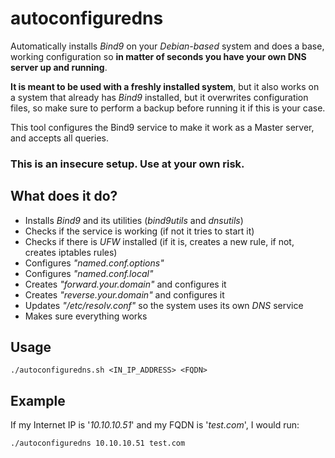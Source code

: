 # autoconfiguredns
Automatically installs *Bind9* on your *Debian-based* system and does a base, working configuration so **in matter of seconds you have your own DNS server up and running**.

**It is meant to be used with a freshly installed system**, but it also works on a system that already has *Bind9* installed, but it overwrites configuration files, so make sure to perform a backup before running it if this is your case.

This tool configures the Bind9 service to make it work as a Master server, and accepts all queries.

### **This is an insecure setup. Use at your own risk**.

## What does it do?
* Installs *Bind9* and its utilities (*bind9utils* and *dnsutils*)
* Checks if the service is working (if not it tries to start it)
* Checks if there is *UFW* installed (if it is, creates a new rule, if not, creates iptables rules)
* Configures *"named.conf.options"*
* Configures *"named.conf.local"*
* Creates *"forward.your.domain"* and configures it
* Creates *"reverse.your.domain"* and configures it
* Updates *"/etc/resolv.conf"* so the system uses its own *DNS* service
* Makes sure everything works

## Usage
`./autoconfiguredns.sh <IN_IP_ADDRESS> <FQDN>`

## Example
If my Internet IP is '*10.10.10.51*' and my FQDN is '*test.com*', I would run:

`./autoconfiguredns 10.10.10.51 test.com`
